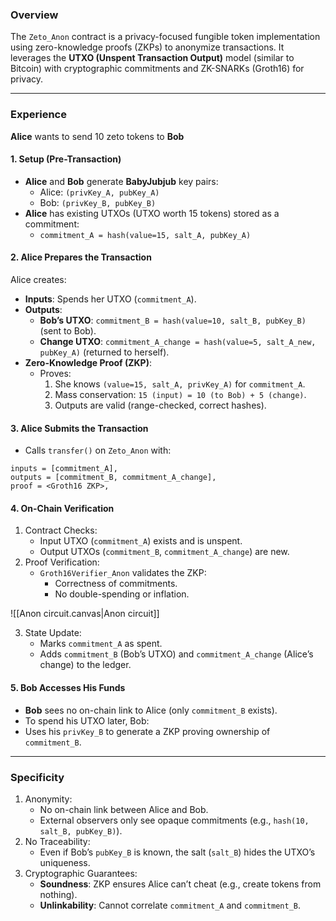 ### Overview
The `Zeto_Anon` contract is a privacy-focused fungible token implementation using zero-knowledge proofs (ZKPs) to anonymize transactions. It leverages the **UTXO (Unspent Transaction Output)** model (similar to Bitcoin) with cryptographic commitments and ZK-SNARKs (Groth16) for privacy.

---
### Experience
**Alice** wants to send 10 zeto tokens to **Bob** 
#### 1. Setup (Pre-Transaction)
- **Alice** and **Bob** generate **BabyJubjub** key pairs:
	- Alice: `(privKey_A, pubKey_A)`
	- Bob: `(privKey_B, pubKey_B)`
- **Alice** has existing UTXOs (UTXO worth 15 tokens) stored as a commitment:
	- `commitment_A = hash(value=15, salt_A, pubKey_A)`
#### 2. Alice Prepares the Transaction
Alice creates:
- **Inputs**: Spends her UTXO (`commitment_A`).
- **Outputs**:
	- **Bob’s UTXO**: `commitment_B = hash(value=10, salt_B, pubKey_B)` (sent to Bob).
	- **Change UTXO**: `commitment_A_change = hash(value=5, salt_A_new, pubKey_A)` (returned to herself).
- **Zero-Knowledge Proof (ZKP)**:
	- Proves:
	    1. She knows `(value=15, salt_A, privKey_A)` for `commitment_A`.
	    2. Mass conservation: `15 (input) = 10 (to Bob) + 5 (change)`.
	    3. Outputs are valid (range-checked, correct hashes).
#### 3. Alice Submits the Transaction
- Calls `transfer()` on `Zeto_Anon` with:
```solidity
inputs = [commitment_A],
outputs = [commitment_B, commitment_A_change],
proof = <Groth16 ZKP>,
```
#### 4. On-Chain Verification
1. Contract Checks:
	- Input UTXO (`commitment_A`) exists and is unspent.
	- Output UTXOs (`commitment_B`, `commitment_A_change`) are new.
2. Proof Verification:
	- `Groth16Verifier_Anon` validates the ZKP:
		- Correctness of commitments.
		- No double-spending or inflation.

![[Anon circuit.canvas|Anon circuit]]

3. State Update:
	- Marks `commitment_A` as spent.
	- Adds `commitment_B` (Bob’s UTXO) and `commitment_A_change` (Alice’s change) to the ledger.
#### 5. Bob Accesses His Funds
- **Bob** sees no on-chain link to Alice (only `commitment_B` exists).
- To spend his UTXO later, Bob:
- Uses his `privKey_B` to generate a ZKP proving ownership of `commitment_B`.

---
### Specificity
1. Anonymity:
	- No on-chain link between Alice and Bob.
	- External observers only see opaque commitments (e.g., `hash(10, salt_B, pubKey_B)`).
2. No Traceability:
	- Even if Bob’s `pubKey_B` is known, the salt (`salt_B`) hides the UTXO’s uniqueness.
3. Cryptographic Guarantees:
	- **Soundness**: ZKP ensures Alice can’t cheat (e.g., create tokens from nothing).
	- **Unlinkability**: Cannot correlate `commitment_A` and `commitment_B`.